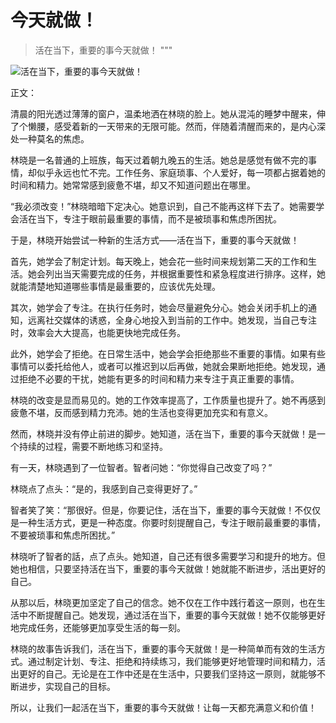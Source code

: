 # 今天就做！
> 活在当下，重要的事今天就做！
"""

![活在当下，重要的事今天就做！](/images/011f1df3c3744001b759e4f67b321ed6.jpg)


正文：

清晨的阳光透过薄薄的窗户，温柔地洒在林晓的脸上。她从混沌的睡梦中醒来，伸了个懒腰，感受着新的一天带来的无限可能。然而，伴随着清醒而来的，是内心深处一种莫名的焦虑。

林晓是一名普通的上班族，每天过着朝九晚五的生活。她总是感觉有做不完的事情，却似乎永远也忙不完。工作任务、家庭琐事、个人爱好，每一项都占据着她的时间和精力。她常常感到疲惫不堪，却又不知道问题出在哪里。

“我必须改变！”林晓暗暗下定决心。她意识到，自己不能再这样下去了。她需要学会活在当下，专注于眼前最重要的事情，而不是被琐事和焦虑所困扰。

于是，林晓开始尝试一种新的生活方式——活在当下，重要的事今天就做！

首先，她学会了制定计划。每天晚上，她会花一些时间来规划第二天的工作和生活。她会列出当天需要完成的任务，并根据重要性和紧急程度进行排序。这样，她就能清楚地知道哪些事情是最重要的，应该优先处理。

其次，她学会了专注。在执行任务时，她会尽量避免分心。她会关闭手机上的通知，远离社交媒体的诱惑，全身心地投入到当前的工作中。她发现，当自己专注时，效率会大大提高，也能更快地完成任务。

此外，她学会了拒绝。在日常生活中，她会学会拒绝那些不重要的事情。如果有些事情可以委托给他人，或者可以推迟到以后再做，她就会果断地拒绝。她发现，通过拒绝不必要的干扰，她能有更多的时间和精力来专注于真正重要的事情。

林晓的改变是显而易见的。她的工作效率提高了，工作质量也提升了。她不再感到疲惫不堪，反而感到精力充沛。她的生活也变得更加充实和有意义。

然而，林晓并没有停止前进的脚步。她知道，活在当下，重要的事今天就做！是一个持续的过程，需要不断地练习和坚持。

有一天，林晓遇到了一位智者。智者问她：“你觉得自己改变了吗？”

林晓点了点头：“是的，我感到自己变得更好了。”

智者笑了笑：“那很好。但是，你要记住，活在当下，重要的事今天就做！不仅仅是一种生活方式，更是一种态度。你要时刻提醒自己，专注于眼前最重要的事情，不要被琐事和焦虑所困扰。”

林晓听了智者的話，点了点头。她知道，自己还有很多需要学习和提升的地方。但她也相信，只要坚持活在当下，重要的事今天就做！她就能不断进步，活出更好的自己。

从那以后，林晓更加坚定了自己的信念。她不仅在工作中践行着这一原则，也在生活中不断提醒自己。她发现，通过活在当下，重要的事今天就做！她不仅能够更好地完成任务，还能够更加享受生活的每一刻。

林晓的故事告诉我们，活在当下，重要的事今天就做！是一种简单而有效的生活方式。通过制定计划、专注、拒绝和持续练习，我们能够更好地管理时间和精力，活出更好的自己。无论是在工作中还是在生活中，只要我们坚持这一原则，就能够不断进步，实现自己的目标。

所以，让我们一起活在当下，重要的事今天就做！让每一天都充满意义和价值！